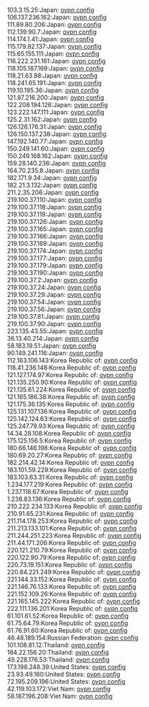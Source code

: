 103.3.15.25:Japan: [ovpn config](vpn/103_3_15_25.ovpn)  
106.137.236.162:Japan: [ovpn config](vpn/106_137_236_162.ovpn)  
111.89.80.206:Japan: [ovpn config](vpn/111_89_80_206.ovpn)  
112.139.90.7:Japan: [ovpn config](vpn/112_139_90_7.ovpn)  
114.174.1.41:Japan: [ovpn config](vpn/114_174_1_41.ovpn)  
115.179.82.137:Japan: [ovpn config](vpn/115_179_82_137.ovpn)  
115.65.155.111:Japan: [ovpn config](vpn/115_65_155_111.ovpn)  
116.222.231.161:Japan: [ovpn config](vpn/116_222_231_161.ovpn)  
118.105.187.169:Japan: [ovpn config](vpn/118_105_187_169.ovpn)  
118.21.63.88:Japan: [ovpn config](vpn/118_21_63_88.ovpn)  
118.241.65.191:Japan: [ovpn config](vpn/118_241_65_191.ovpn)  
119.10.195.36:Japan: [ovpn config](vpn/119_10_195_36.ovpn)  
121.87.216.200:Japan: [ovpn config](vpn/121_87_216_200.ovpn)  
122.208.194.126:Japan: [ovpn config](vpn/122_208_194_126.ovpn)  
123.222.147.111:Japan: [ovpn config](vpn/123_222_147_111.ovpn)  
125.2.31.162:Japan: [ovpn config](vpn/125_2_31_162.ovpn)  
126.126.176.31:Japan: [ovpn config](vpn/126_126_176_31.ovpn)  
126.150.137.238:Japan: [ovpn config](vpn/126_150_137_238.ovpn)  
147.192.140.77:Japan: [ovpn config](vpn/147_192_140_77.ovpn)  
150.249.141.60:Japan: [ovpn config](vpn/150_249_141_60.ovpn)  
150.249.168.162:Japan: [ovpn config](vpn/150_249_168_162.ovpn)  
159.28.140.236:Japan: [ovpn config](vpn/159_28_140_236.ovpn)  
164.70.235.8:Japan: [ovpn config](vpn/164_70_235_8.ovpn)  
182.171.9.34:Japan: [ovpn config](vpn/182_171_9_34.ovpn)  
182.21.3.132:Japan: [ovpn config](vpn/182_21_3_132.ovpn)  
211.2.35.206:Japan: [ovpn config](vpn/211_2_35_206.ovpn)  
219.100.37.110:Japan: [ovpn config](vpn/219_100_37_110.ovpn)  
219.100.37.118:Japan: [ovpn config](vpn/219_100_37_118.ovpn)  
219.100.37.119:Japan: [ovpn config](vpn/219_100_37_119.ovpn)  
219.100.37.126:Japan: [ovpn config](vpn/219_100_37_126.ovpn)  
219.100.37.165:Japan: [ovpn config](vpn/219_100_37_165.ovpn)  
219.100.37.166:Japan: [ovpn config](vpn/219_100_37_166.ovpn)  
219.100.37.169:Japan: [ovpn config](vpn/219_100_37_169.ovpn)  
219.100.37.174:Japan: [ovpn config](vpn/219_100_37_174.ovpn)  
219.100.37.177:Japan: [ovpn config](vpn/219_100_37_177.ovpn)  
219.100.37.179:Japan: [ovpn config](vpn/219_100_37_179.ovpn)  
219.100.37.190:Japan: [ovpn config](vpn/219_100_37_190.ovpn)  
219.100.37.2:Japan: [ovpn config](vpn/219_100_37_2.ovpn)  
219.100.37.24:Japan: [ovpn config](vpn/219_100_37_24.ovpn)  
219.100.37.29:Japan: [ovpn config](vpn/219_100_37_29.ovpn)  
219.100.37.54:Japan: [ovpn config](vpn/219_100_37_54.ovpn)  
219.100.37.56:Japan: [ovpn config](vpn/219_100_37_56.ovpn)  
219.100.37.81:Japan: [ovpn config](vpn/219_100_37_81.ovpn)  
219.100.37.90:Japan: [ovpn config](vpn/219_100_37_90.ovpn)  
223.135.43.55:Japan: [ovpn config](vpn/223_135_43_55.ovpn)  
36.13.40.214:Japan: [ovpn config](vpn/36_13_40_214.ovpn)  
58.183.19.51:Japan: [ovpn config](vpn/58_183_19_51.ovpn)  
90.149.241.116:Japan: [ovpn config](vpn/90_149_241_116.ovpn)  
112.163.106.143:Korea Republic of: [ovpn config](vpn/112_163_106_143.ovpn)  
118.41.236.148:Korea Republic of: [ovpn config](vpn/118_41_236_148.ovpn)  
121.127.174.97:Korea Republic of: [ovpn config](vpn/121_127_174_97.ovpn)  
121.135.250.90:Korea Republic of: [ovpn config](vpn/121_135_250_90.ovpn)  
121.135.61.224:Korea Republic of: [ovpn config](vpn/121_135_61_224.ovpn)  
121.165.186.38:Korea Republic of: [ovpn config](vpn/121_165_186_38.ovpn)  
121.175.36.135:Korea Republic of: [ovpn config](vpn/121_175_36_135.ovpn)  
125.131.107.136:Korea Republic of: [ovpn config](vpn/125_131_107_136.ovpn)  
125.142.124.63:Korea Republic of: [ovpn config](vpn/125_142_124_63.ovpn)  
125.247.79.93:Korea Republic of: [ovpn config](vpn/125_247_79_93.ovpn)  
14.34.28.108:Korea Republic of: [ovpn config](vpn/14_34_28_108.ovpn)  
175.125.156.5:Korea Republic of: [ovpn config](vpn/175_125_156_5.ovpn)  
180.66.146.198:Korea Republic of: [ovpn config](vpn/180_66_146_198.ovpn)  
180.69.20.27:Korea Republic of: [ovpn config](vpn/180_69_20_27.ovpn)  
182.214.42.14:Korea Republic of: [ovpn config](vpn/182_214_42_14.ovpn)  
183.101.59.229:Korea Republic of: [ovpn config](vpn/183_101_59_229.ovpn)  
183.103.63.31:Korea Republic of: [ovpn config](vpn/183_103_63_31.ovpn)  
1.234.177.219:Korea Republic of: [ovpn config](vpn/1_234_177_219.ovpn)  
1.237.118.67:Korea Republic of: [ovpn config](vpn/1_237_118_67.ovpn)  
1.238.83.136:Korea Republic of: [ovpn config](vpn/1_238_83_136.ovpn)  
210.222.234.133:Korea Republic of: [ovpn config](vpn/210_222_234_133.ovpn)  
210.91.65.231:Korea Republic of: [ovpn config](vpn/210_91_65_231.ovpn)  
211.114.178.253:Korea Republic of: [ovpn config](vpn/211_114_178_253.ovpn)  
211.213.133.101:Korea Republic of: [ovpn config](vpn/211_213_133_101.ovpn)  
211.244.251.223:Korea Republic of: [ovpn config](vpn/211_244_251_223.ovpn)  
211.44.171.206:Korea Republic of: [ovpn config](vpn/211_44_171_206.ovpn)  
220.121.210.79:Korea Republic of: [ovpn config](vpn/220_121_210_79.ovpn)  
220.122.90.79:Korea Republic of: [ovpn config](vpn/220_122_90_79.ovpn)  
220.73.19.151:Korea Republic of: [ovpn config](vpn/220_73_19_151.ovpn)  
220.84.221.249:Korea Republic of: [ovpn config](vpn/220_84_221_249.ovpn)  
221.144.33.152:Korea Republic of: [ovpn config](vpn/221_144_33_152.ovpn)  
221.146.76.133:Korea Republic of: [ovpn config](vpn/221_146_76_133.ovpn)  
221.152.109.26:Korea Republic of: [ovpn config](vpn/221_152_109_26.ovpn)  
221.165.145.222:Korea Republic of: [ovpn config](vpn/221_165_145_222.ovpn)  
222.111.136.201:Korea Republic of: [ovpn config](vpn/222_111_136_201.ovpn)  
61.101.61.52:Korea Republic of: [ovpn config](vpn/61_101_61_52.ovpn)  
61.75.64.79:Korea Republic of: [ovpn config](vpn/61_75_64_79.ovpn)  
61.76.91.60:Korea Republic of: [ovpn config](vpn/61_76_91_60.ovpn)  
46.48.189.154:Russian Federation: [ovpn config](vpn/46_48_189_154.ovpn)  
101.108.81.12:Thailand: [ovpn config](vpn/101_108_81_12.ovpn)  
184.22.156.20:Thailand: [ovpn config](vpn/184_22_156_20.ovpn)  
49.228.176.53:Thailand: [ovpn config](vpn/49_228_176_53.ovpn)  
173.198.248.39:United States: [ovpn config](vpn/173_198_248_39.ovpn)  
23.93.49.160:United States: [ovpn config](vpn/23_93_49_160.ovpn)  
72.195.209.196:United States: [ovpn config](vpn/72_195_209_196.ovpn)  
42.119.103.172:Viet Nam: [ovpn config](vpn/42_119_103_172.ovpn)  
58.187.196.208:Viet Nam: [ovpn config](vpn/58_187_196_208.ovpn)  
